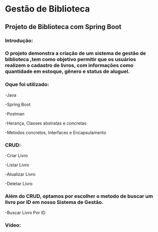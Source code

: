 <h1>Gestão de Biblioteca</h1>

<h2>Projeto de Biblioteca com Spring Boot </h2>

<h3>Introdução: </h3>
<h3>O projeto demonstra a criação de um sistema de gestão de biblioteca ,tem como objetivo permitir
que os usuários realizem o cadastro de livros, com informações como quantidade em estoque, gênero
e status de aluguel. </h3>

<h3>Oque foi utilizado: </h3>

-Java

-Spring Boot

-Postman

-Herança, Classes abstratas e concretas

-Metodos concretos, Interfaces e Encapsulamento

<h3>CRUD: </h3>

-Criar Livro

-Listar Livro

-Atualizar Livro

-Deletar Livro

<h3>Além do CRUD, optamos por escolher o metodo de buscar um livro por ID em nosso Sistema de Gestão. </h3>

-Buscar Livro Por ID


<h3>Vídeo:</h3>


